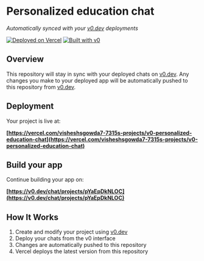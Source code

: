 # Personalized education chat

*Automatically synced with your [v0.dev](https://v0.dev) deployments*

[![Deployed on Vercel](https://img.shields.io/badge/Deployed%20on-Vercel-black?style=for-the-badge&logo=vercel)](https://vercel.com/visheshsgowda7-7315s-projects/v0-personalized-education-chat)
[![Built with v0](https://img.shields.io/badge/Built%20with-v0.dev-black?style=for-the-badge)](https://v0.dev/chat/projects/pYaEpDkNLOC)

## Overview

This repository will stay in sync with your deployed chats on [v0.dev](https://v0.dev).
Any changes you make to your deployed app will be automatically pushed to this repository from [v0.dev](https://v0.dev).

## Deployment

Your project is live at:

**[https://vercel.com/visheshsgowda7-7315s-projects/v0-personalized-education-chat](https://vercel.com/visheshsgowda7-7315s-projects/v0-personalized-education-chat)**

## Build your app

Continue building your app on:

**[https://v0.dev/chat/projects/pYaEpDkNLOC](https://v0.dev/chat/projects/pYaEpDkNLOC)**

## How It Works

1. Create and modify your project using [v0.dev](https://v0.dev)
2. Deploy your chats from the v0 interface
3. Changes are automatically pushed to this repository
4. Vercel deploys the latest version from this repository